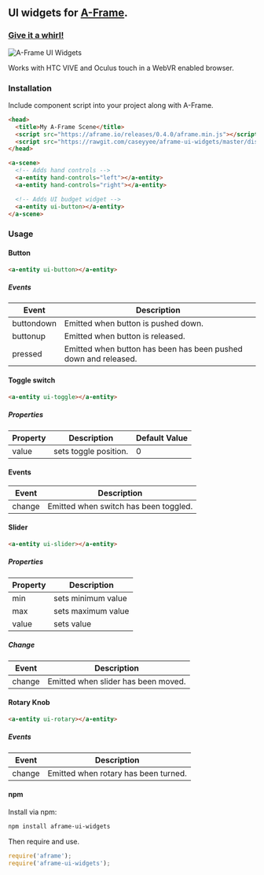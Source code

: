 ## UI widgets for [A-Frame](https://aframe.io).

### [Give it a whirl!](https://caseyyee.github.io/aframe-ui-widgets/examples/)

![A-Frame UI Widgets](https://raw.githubusercontent.com/caseyyee/aframe-ui-widgets/master/img/preview.gif)

Works with HTC VIVE and Oculus touch in a WebVR enabled browser.


### Installation

Include component script into your project along with A-Frame.

````html
<head>
  <title>My A-Frame Scene</title>
  <script src="https://aframe.io/releases/0.4.0/aframe.min.js"></script>
  <script src="https://rawgit.com/caseyyee/aframe-ui-widgets/master/dist/ui-widgets.min.js"></script>
</head>

<a-scene>
  <!-- Adds hand controls -->
  <a-entity hand-controls="left"></a-entity>
  <a-entity hand-controls="right"></a-entity>

  <!-- Adds UI budget widget -->
  <a-entity ui-button></a-entity>
</a-scene>
````


### Usage

#### Button

````html
<a-entity ui-button></a-entity>
````

##### Events
| Event         | Description
| ------------- | -------------
| buttondown | Emitted when button is pushed down.
| buttonup | Emitted when button is released.
| pressed | Emitted when button has been has been pushed down and released.


#### Toggle switch

````html
<a-entity ui-toggle></a-entity>
````

##### Properties
| Property      | Description   | Default Value
| ------------- | ------------- | -------------
| value | sets toggle position. | 0

#### Events
| Event         | Description
| ------------- | -------------
| change | Emitted when switch has been toggled.



#### Slider

````html
<a-entity ui-slider></a-entity>
````

##### Properties
| Property         | Description
| ------------- | -------------
| min | sets minimum value | 0
| max | sets maximum value | 1
| value | sets value | 0

##### Change
| Event         | Description
| ------------- | -------------
| change | Emitted when slider has been moved.


#### Rotary Knob

````html
<a-entity ui-rotary></a-entity>
````

##### Events
| Event         | Description
| ------------- | -------------
| change | Emitted when rotary has been turned.


#### npm

Install via npm:

```bash
npm install aframe-ui-widgets
```

Then require and use.

```js
require('aframe');
require('aframe-ui-widgets');
```

